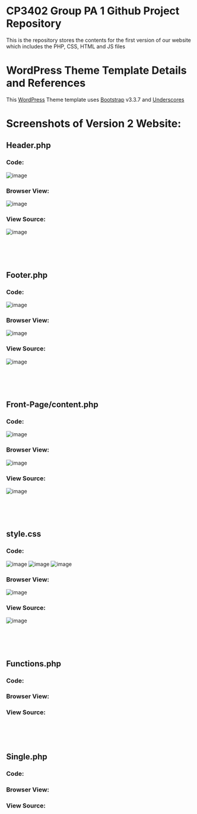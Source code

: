 # CP3402 Group PA 1 Github Project Repository
This is the repository stores the contents for the first version of our website which includes the PHP, CSS, HTML and JS files

# WordPress Theme Template Details and References 

This [WordPress](http://www.wordpress.org) Theme template uses [Bootstrap](http://getbootstrap.com) v3.3.7 and [Underscores](https://underscores.me/)

# Screenshots of Version 2 Website:

## Header.php

### Code:
![image](https://github.com/AdityaVijay1/CMS-GroupPA1V2/assets/84958533/3a712528-b01f-4130-b127-389f77fcff43)

### Browser View:
![image](https://github.com/AdityaVijay1/CMS-GroupPA1V2/assets/84958533/d3027ce7-21e7-4f86-9f2b-9ff71ee4eec4)


### View Source:
![image](https://github.com/AdityaVijay1/CMS-GroupPA1V2/assets/84958533/66a3cce1-8f7d-4feb-ab6e-fe98aa694952)

<br><br><br>

## Footer.php

### Code:
![image](https://github.com/AdityaVijay1/CMS-GroupPA1V2/assets/84958533/85076586-97ec-43b1-b086-5477edb7d05e)

### Browser View:
![image](https://github.com/AdityaVijay1/CMS-GroupPA1V2/assets/84958533/47f3d1d1-304b-4c46-bd5a-f946e79538a0)

### View Source:
![image](https://github.com/AdityaVijay1/CMS-GroupPA1V2/assets/84958533/499f9dd7-95bb-4430-90ca-2907ac30fa28)

<br><br><br>

## Front-Page/content.php


### Code:
![image](https://github.com/AdityaVijay1/CMS-GroupPA1V2/assets/84958533/c5b167c2-03ef-407f-93de-628754d4060f)
### Browser View:
![image](https://github.com/AdityaVijay1/CMS-GroupPA1V2/assets/84958533/2c2a5541-b963-4232-8d8e-57d8be0c7d05)

### View Source:
![image](https://github.com/AdityaVijay1/CMS-GroupPA1V2/assets/84958533/3db1a0d2-20ac-45fd-9d6e-99fad814fcf6)

<br><br><br>

## style.css

### Code:
![image](https://github.com/AdityaVijay1/CMS-GroupPA1V2/assets/84958533/2a5c4a7f-70a3-4c54-807c-09ec9d4d91fc)
![image](https://github.com/AdityaVijay1/CMS-GroupPA1V2/assets/84958533/f9b4ef0a-178e-4efd-831c-0084ae010c63)
![image](https://github.com/AdityaVijay1/CMS-GroupPA1V2/assets/84958533/7cbb4b46-6af3-4441-bfd3-2e7669e23f81)


### Browser View:
![image](https://github.com/AdityaVijay1/CMS-GroupPA1V2/assets/84958533/7f5b2b00-b6d3-47ef-a19b-1291a52dc735)

### View Source:
![image](https://github.com/AdityaVijay1/CMS-GroupPA1V2/assets/84958533/0d5d5dbd-4859-48fb-bd59-158f3c7c64c7)

<br><br><br>

## Functions.php

### Code:

### Browser View:

### View Source:

<br><br><br>

## Single.php

### Code:

### Browser View:

### View Source: 

